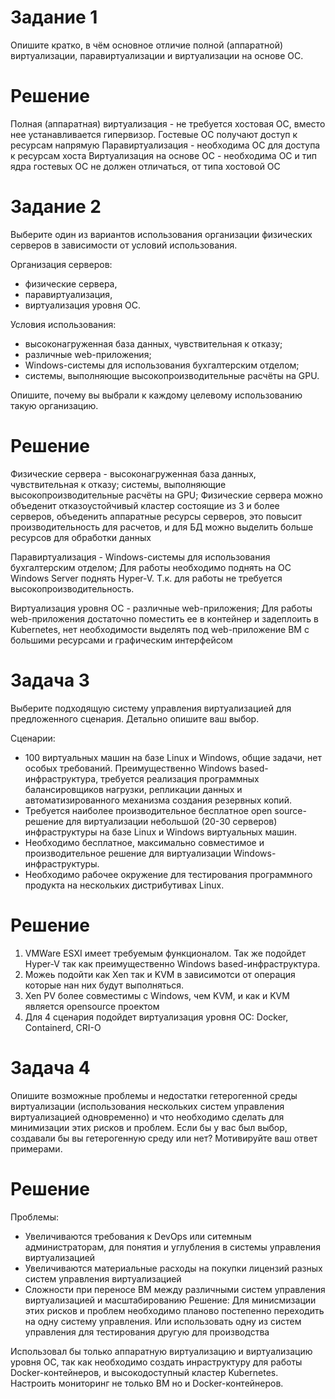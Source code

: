 # Задание 1
Опишите кратко, в чём основное отличие полной (аппаратной) виртуализации, паравиртуализации и виртуализации на основе ОС.
# Решение
Полная (аппаратная) виртуализация - не требуется хостовая ОС, вместо нее устанавливается гипервизор. Гостевые ОС получают доступ к ресурсам напрямую
Паравиртуализация - необходима ОС для доступа к ресурсам хоста
Виртуализация на основе ОС - необходима ОС и тип ядра гостевых ОС не должен отличаться, от типа хостовой ОС

# Задание 2
Выберите один из вариантов использования организации физических серверов в зависимости от условий использования.

Организация серверов:
- физические сервера,
- паравиртуализация,
- виртуализация уровня ОС.

Условия использования:
- высоконагруженная база данных, чувствительная к отказу;
- различные web-приложения;
- Windows-системы для использования бухгалтерским отделом;
- системы, выполняющие высокопроизводительные расчёты на GPU.

Опишите, почему вы выбрали к каждому целевому использованию такую организацию.
# Решение
Физические сервера - высоконагруженная база данных, чувствительная к отказу; системы, выполняющие высокопроизводительные расчёты на GPU; 
Физические сервера можно объеденит отказоустойчивый кластер состоящие из 3 и более серверов, объеденить аппаратные ресурсы серверов, это повысит производительность для расчетов, и для БД можно выделить больше ресурсов для обработки данных

Паравиртуализация - Windows-системы для использования бухгалтерским отделом;
Для работы необходимо поднять на ОС Windows Server поднять Hyper-V. Т.к. для работы не требуется высокопроизводительность.

Виртуализация уровня ОС - различные web-приложения;
Для работы web-приложения достаточно поместить ее в контейнер и задеплоить в Kubernetes, нет необходимости выделять под web-приложение ВМ с большими ресурсами и графическим интерфейсом

# Задача 3
Выберите подходящую систему управления виртуализацией для предложенного сценария. Детально опишите ваш выбор.

Сценарии:

- 100 виртуальных машин на базе Linux и Windows, общие задачи, нет особых требований. Преимущественно Windows based-инфраструктура, требуется реализация программных балансировщиков нагрузки, репликации данных и автоматизированного механизма создания резервных копий.
- Требуется наиболее производительное бесплатное open source-решение для виртуализации небольшой (20-30 серверов) инфраструктуры на базе Linux и Windows виртуальных машин.
- Необходимо бесплатное, максимально совместимое и производительное решение для виртуализации Windows-инфраструктуры.
- Необходимо рабочее окружение для тестирования программного продукта на нескольких дистрибутивах Linux.
# Решение
1. VMWare ESXI имеет требуемым функционалом. Так же подойдет Hyper-V так как преимущественно Windows based-инфраструктура.
2. Можеь подойти как Xen так и KVM в зависимотси от операция которые нан них будут выполняться. 
3. Xen PV более совместимы с Windows, чем KVM, и как и KVM  является opensource проектом
4. Для 4 сценария подойдет виртуализация уровня ОС: Docker, Containerd, CRI-O

# Задача 4
Опишите возможные проблемы и недостатки гетерогенной среды виртуализации (использования нескольких систем управления виртуализацией одновременно) и что необходимо сделать для минимизации этих рисков и проблем. Если бы у вас был выбор, создавали бы вы гетерогенную среду или нет? Мотивируйте ваш ответ примерами.
# Решение

Проблемы:
- Увеличиваются требования к DevOps или ситемным администраторам, для понятия и углубления в системы управления виртуализацией
- Увеличиваются материальные расходы на покупки лицензий разных систем управления виртуализацией
- Сложности при переносе ВМ между различными систем управления виртуализацией и масштабированию
Решение:
  Для минисмизации этих рисков и проблем необходимо планово постепенно переходить на одну систему управления. Или использовать одну из систем управления для тестирования другую для производства

Использовал бы только аппаратную виртуализацию и виртуализацию уровня ОС, так как необходимо создать инраструктуру для работы Docker-контейнеров, и высокодоступный кластер Kubernetes. Настроить мониторинг не только ВМ но и Docker-контейнеров.
